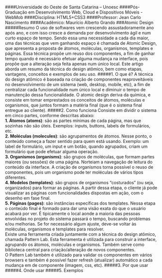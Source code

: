 ####Universidade do Oeste de Santa Catarina – Unoesc
####Pós-Graduação em Desenvolvimento Web, Cloud e Dispositivos Móveis - WebMob
####Disciplina: HTML5+CSS3
####Professor: Jean Carlo Nascimento
####Acadêmico: Maurício Alberto Grando
###Atomic Design
#####Resumo
O uso de softwares vem crescendo assustadoramente ano após ano, e com isso cresce a demanda por desenvolvimento ágil e num curto espaço de tempo. Sendo essa uma necessidade a cada dia maior, uma das técnicas que vem ganhando espaço é chamada de Atomic Design, que apresenta a proposta de átomos, moléculas, organismos, templates e páginas. Essa técnica propõe um reuso dos componentes, a fim de ganhar tempo quando é necessário efetuar alguma mudança na interface, pois propõe que a alteração seja feita apenas num único local. Este artigo aborda um resumo da técnica do design atômico, bem como etapas, vantagens, conceitos e exemplos de seu uso.
#####1. O que é?
A técnica do design atômico é baseada na criação de componentes reaproveitáveis no desenvolvimento de um sistema (web, desktop, mobile, etc), a fim de centralizar cada funcionalidade num único local e diminuir o tempo de manutenção dessa funcionalidade. 
O atomic design deriva da química, e consiste em tomar emprestados os conceitos de átomos, moléculas e organismos, que juntos formam a matéria final (que é o sistema final entregue ao cliente).
#####2. Como funciona
Consiste em dividir o sistema em cinco partes, conforme descritas abaixo:<br/>
**1. Átomos (atoms)**: são as partes mínimas de cada página, mas que sozinhas não são úteis. Exemplos: inputs, buttons, labels de formulários, etc.<br/>
**2. Moléculas (molecules)**: são agrupamentos de átomos. Nesse ponto, o conteúdo começa a fazer sentido para quem está usando. Exemplo: um label de formulário, um input e um botão, quando agrupados, criam um formulário que pode efetuar alguma operação.<br/>
**3. Organismos (organisms)**: são grupos de moléculas, que formam partes maiores (ou sessões) de uma página. Norteiam a navegação de leitura do conteúdo da interface. A criação de organismos torna possível o reuso de componentes, pois um organismo pode ter moléculas de vários tipos diferentes.<br/>
**4. Modelos (templates)**: são grupos de organismos “costurados” (ou seja, organizados) para formar as páginas. A partir dessa etapa, o cliente já pode visualizar as páginas com funcionalidades dispostas em ação, com o desenho em fase final.<br/>
**5. Páginas (pages)**: são instâncias específicas dos templates. Nessa etapa o conteúdo final é formado para dar uma visão exata do que o usuário acabará por ver. É tipicamente o local aonde a maioria das pessoas envolvidas no projeto do sistema passará o tempo, buscando problemas e/ou melhorias. Se for necessário algum ajuste, deve-se voltar às moléculas, organismos e templates para resolver.<br/>
Existe uma ferramenta criada juntamente com a técnica do design atômico, chamada Pattern Lab. Esta ferramenta é utilizada para construir a interface, agrupando os átomos, moléculas e organismos. Também serve como biblioteca central para criação/alteração de novos componentes.<br/>
O Pattern Lab também é utilizado para validar os componentes em vários browsers e também é possível fazer refresh (atualizar) automático a cada mudança em de componente (imagem, css, etc).
#####3. Por que usar
#####4. Onde usar
#####5. Exemplos
